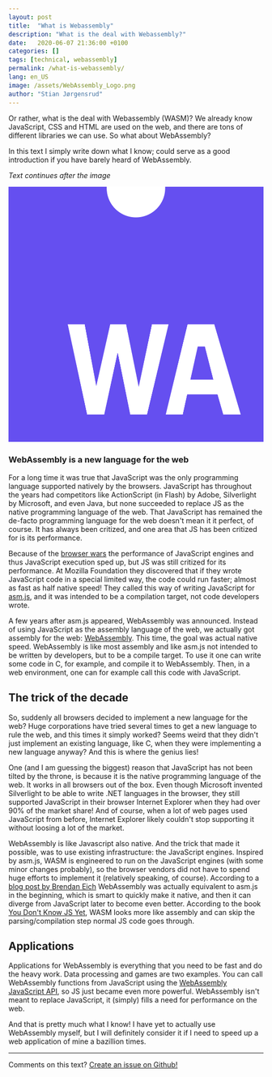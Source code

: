 ```yaml
---
layout: post
title:  "What is Webassembly"
description: "What is the deal with Webassembly?"
date:   2020-06-07 21:36:00 +0100
categories: []
tags: [technical, webassembly]
permalink: /what-is-webassembly/
lang: en_US
image: /assets/WebAssembly_Logo.png
author: "Stian Jørgensrud"
---
```


Or rather, what is the deal with Webassembly (WASM)? We already know JavaScript, CSS and HTML are used on the web, and there are tons of different libraries we can use. So what about WebAssembly?

In this text I simply write down what I know; could serve as a good introduction if you have barely heard of WebAssembly.

*Text continues after the image*

![WebAssembly logo](/assets/WebAssembly_Logo.png "WebAssembly logo")

### WebAssembly is a new language for the web

For a long time it was true that JavaScript was the only programming language supported natively by the browsers. JavaScript has throughout the years had competitors like ActionScript (in Flash) by Adobe, Silverlight by Microsoft, and even Java, but none succeeded to replace JS as the native programming language of the web. That JavaScript has remained the de-facto programming language for the web doesn't mean it it perfect, of course. It has always been critized, and one area that JS has been critized for is its performance.

Because of the [browser wars](https://en.wikipedia.org/wiki/Browser_wars) the performance of JavaScript engines and thus JavaScript execution sped up, but JS was still critized for its performance. At Mozilla Foundation they discovered that if they wrote JavaScript code in a special limited way, the code could run faster; almost as fast as half native speed! They called this way of writing JavaScript for [asm.js](http://asmjs.org/), and it was intended to be a compilation target, not code developers wrote.

A few years after asm.js appeared, WebAssembly was announced. Instead of using JavaScript as the assembly language of the web, we actually got assembly for the web: [WebAssembly](https://webassembly.org/). This time, the goal was actual native speed. WebAssembly is like most assembly and like asm.js not intended to be written by developers, but to be a compile target. To use it one can write some code in C, for example, and compile it to WebAssembly. Then, in a web environment, one can for example call this code with JavaScript.

## The trick of the decade

So, suddenly all browsers decided to implement a new language for the web? Huge corporations have tried several times to get a new language to rule the web, and this times it simply worked? Seems weird that they didn't just implement an existing language, like C, when they were implementing a new language anyway? And this is where the genius lies!

One (and I am guessing the biggest) reason that JavaScript has not been tilted by the throne, is because it is the native programming language of the web. It works in all browsers out of the box. Even though Microsoft invented Silverlight to be able to write .NET languages in the browser, they still supported JavaScript in their browser Internet Explorer when they had over 90% of the market share! And of course, when a lot of web pages used JavaScript from before, Internet Explorer likely couldn't stop supporting it without loosing a lot of the market.

WebAssembly is like Javascript also native. And the trick that made it possible, was to use existing infrastructure: the JavaScript engines. Inspired by asm.js, WASM is engineered to run on the JavaScript engines (with some minor changes probably), so the browser vendors did not have to spend huge efforts to implement it (relatively speaking, of course). According to a [blog post by Brendan Eich](https://brendaneich.com/2015/06/from-asm-js-to-webassembly/) WebAssembly was actually equivalent to asm.js in the beginning, which is smart to quickly make it native, and then it can diverge from JavaScript later to become even better. According to the book [You Don't Know JS Yet](https://github.com/getify/You-Dont-Know-JS/tree/2nd-ed/get-started), WASM looks more like assembly and can skip the parsing/compilation step normal JS code goes through.

## Applications

Applications for WebAssembly is everything that you need to be fast and do the heavy work. Data processing and games are two examples. You can call WebAssembly functions from JavaScript using the [WebAssembly JavaScript API](https://developer.mozilla.org/en-US/docs/WebAssembly/Using_the_JavaScript_API), so JS just became even more powerful. WebAssembly isn't meant to replace JavaScript, it (simply) fills a need for performance on the web.

And that is pretty much what I know! I have yet to actually use WebAssembly myself, but I will definitely consider it if I need to speed up a web application of mine a bazillion times.

---

Comments on this text? [Create an issue on Github!](https://github.com/Sti2nd/sti2nd.github.io/issues)
